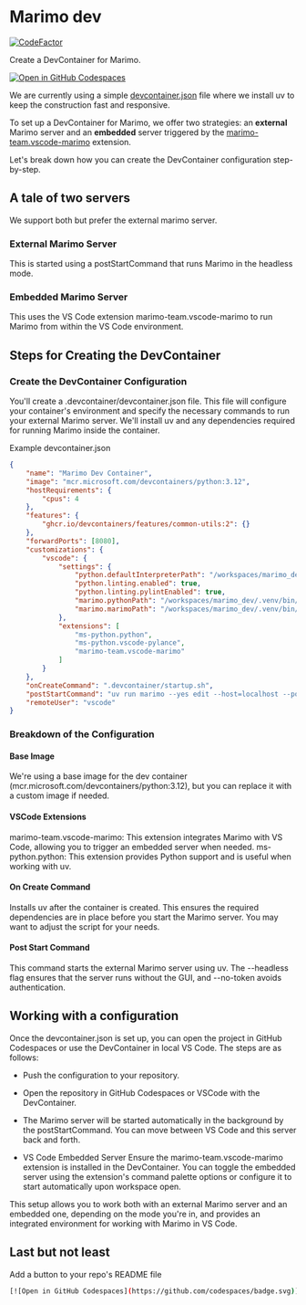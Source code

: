 # Marimo dev

[![CodeFactor](https://www.codefactor.io/repository/github/tschm/marimo_dev/badge)](https://www.codefactor.io/repository/github/tschm/marimo_dev)

Create a DevContainer for Marimo.

[![Open in GitHub Codespaces](https://github.com/codespaces/badge.svg)](https://codespaces.new/tschm/marimo_dev)

We are currently using a simple [devcontainer.json](.devcontainer/devcontainer.json)
file where we install uv to keep the construction fast and responsive.

To set up a DevContainer for Marimo, we offer two strategies:
an **external** Marimo server and an **embedded** server
triggered by the [marimo-team.vscode-marimo](https://marketplace.visualstudio.com/items?itemName=marimo-team.vscode-marimo) extension.

Let's break down how you can create the DevContainer configuration
step-by-step.

## A tale of two servers

We support both but prefer the external marimo server.

### External Marimo Server

This is started using a postStartCommand
that runs Marimo in the headless mode.

### Embedded Marimo Server

This uses the VS Code extension marimo-team.vscode-marimo
to run Marimo from within the VS Code environment.

## Steps for Creating the DevContainer

### Create the DevContainer Configuration

You'll create a .devcontainer/devcontainer.json file.
This file will configure your container's environment and specify
the necessary commands to run your external Marimo server.
We'll install uv and any dependencies required for
running Marimo inside the container.

Example devcontainer.json

```json
{
    "name": "Marimo Dev Container",
    "image": "mcr.microsoft.com/devcontainers/python:3.12",
    "hostRequirements": {
        "cpus": 4
    },
    "features": {
        "ghcr.io/devcontainers/features/common-utils:2": {}
    },
    "forwardPorts": [8080],
    "customizations": {
        "vscode": {
            "settings": {
                "python.defaultInterpreterPath": "/workspaces/marimo_dev/.venv/bin/python",
                "python.linting.enabled": true,
                "python.linting.pylintEnabled": true,
                "marimo.pythonPath": "/workspaces/marimo_dev/.venv/bin/python",
                "marimo.marimoPath": "/workspaces/marimo_dev/.venv/bin/marimo"
            },
            "extensions": [
                "ms-python.python",
                "ms-python.vscode-pylance",
                "marimo-team.vscode-marimo"
            ]
        }
    },
    "onCreateCommand": ".devcontainer/startup.sh",
    "postStartCommand": "uv run marimo --yes edit --host=localhost --port=8080 --headless --no-token",
    "remoteUser": "vscode"
}
```

### Breakdown of the Configuration

#### Base Image

We're using a base image for the dev container (mcr.microsoft.com/devcontainers/python:3.12),
but you can replace it with a custom image if needed.

#### VSCode Extensions

marimo-team.vscode-marimo: This extension integrates Marimo with VS Code, allowing you to trigger an embedded server when needed.
ms-python.python: This extension provides Python support and is useful when working with uv.

#### On Create Command

Installs uv after the container is created.
This ensures the required dependencies are in place
before you start the Marimo server.
You may want to adjust the script for your needs.

#### Post Start Command

This command starts the external Marimo server using uv.
The --headless flag ensures that the server runs without
the GUI, and --no-token avoids authentication.

## Working with a configuration

Once the devcontainer.json is set up,
you can open the project in GitHub Codespaces or
use the DevContainer in local VS Code. The steps are as follows:

- Push the configuration to your repository.
- Open the repository in GitHub Codespaces or VSCode with the DevContainer.
- The Marimo server will be started automatically in the background by the postStartCommand.
You can move between VS Code and this server back and forth.

- VS Code Embedded Server
Ensure the marimo-team.vscode-marimo extension is installed in the DevContainer.
You can toggle the embedded server using the extension's command palette
options or configure it to start automatically upon workspace open.

This setup allows you to work both with an external Marimo server and an embedded one,
depending on the mode you're in, and provides an
integrated environment for working with Marimo in VS Code.

## Last but not least

Add a button to your repo's README file

```bash
[![Open in GitHub Codespaces](https://github.com/codespaces/badge.svg)](https://codespaces.new/tschm/marimo_dev)
```
